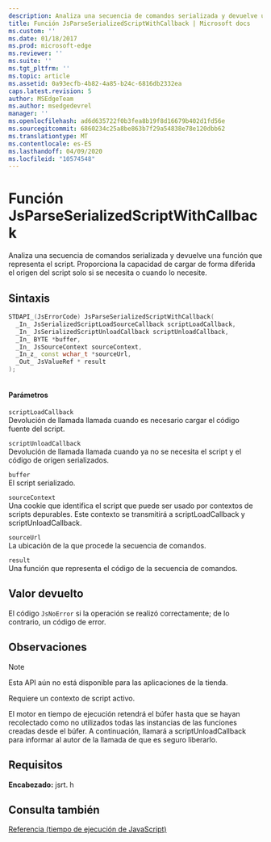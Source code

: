 ```yaml
---
description: Analiza una secuencia de comandos serializada y devuelve una función que representa el script. Proporciona la capacidad de cargar de forma diferida el origen del script solo si se necesita o cuando lo necesite.
title: Función JsParseSerializedScriptWithCallback | Microsoft docs
ms.custom: ''
ms.date: 01/18/2017
ms.prod: microsoft-edge
ms.reviewer: ''
ms.suite: ''
ms.tgt_pltfrm: ''
ms.topic: article
ms.assetid: 0a93ecfb-4b82-4a85-b24c-6816db2332ea
caps.latest.revision: 5
author: MSEdgeTeam
ms.author: msedgedevrel
manager: ''
ms.openlocfilehash: ad6d635722f0b3fea8b19f8d16679b402d1fd56e
ms.sourcegitcommit: 6860234c25a8be863b7f29a54838e78e120dbb62
ms.translationtype: MT
ms.contentlocale: es-ES
ms.lasthandoff: 04/09/2020
ms.locfileid: "10574548"
---
```

# Función JsParseSerializedScriptWithCallback
Analiza una secuencia de comandos serializada y devuelve una función que representa el script. Proporciona la capacidad de cargar de forma diferida el origen del script solo si se necesita o cuando lo necesite.  
  
## Sintaxis  
  
```cpp  
STDAPI_(JsErrorCode) JsParseSerializedScriptWithCallback(  
  _In_ JsSerializedScriptLoadSourceCallback scriptLoadCallback,  
  _In_ JsSerializedScriptUnloadCallback scriptUnloadCallback,  
  _In_ BYTE *buffer,  
  _In_ JsSourceContext sourceContext,  
  _In_z_ const wchar_t *sourceUrl,  
  _Out_ JsValueRef * result  
);  
  
```  
  
#### Parámetros  
 `scriptLoadCallback`  
 Devolución de llamada llamada cuando es necesario cargar el código fuente del script.  
  
 `scriptUnloadCallback`  
 Devolución de llamada llamada cuando ya no se necesita el script y el código de origen serializados.  
  
 `buffer`  
 El script serializado.  
  
 `sourceContext`  
 Una cookie que identifica el script que puede ser usado por contextos de scripts depurables.     Este contexto se transmitirá a scriptLoadCallback y scriptUnloadCallback.  
  
 `sourceUrl`  
 La ubicación de la que procede la secuencia de comandos.  
  
 `result`  
 Una función que representa el código de la secuencia de comandos.  
  
## Valor devuelto  
 El código `JsNoError` si la operación se realizó correctamente; de lo contrario, un código de error.  
  
## Observaciones  
  
> [!NOTE]
>  Esta API aún no está disponible para las aplicaciones de la tienda.  
  
 Requiere un contexto de script activo.  
  
 El motor en tiempo de ejecución retendrá el búfer hasta que se hayan recolectado como no utilizados todas las instancias de las funciones creadas desde el búfer.  A continuación, llamará a scriptUnloadCallback para informar al autor de la llamada de que es seguro liberarlo.  
  
## Requisitos  
 **Encabezado:** jsrt. h  
  
## Consulta también  
 [Referencia (tiempo de ejecución de JavaScript)](../chakra-hosting/reference-javascript-runtime.md)